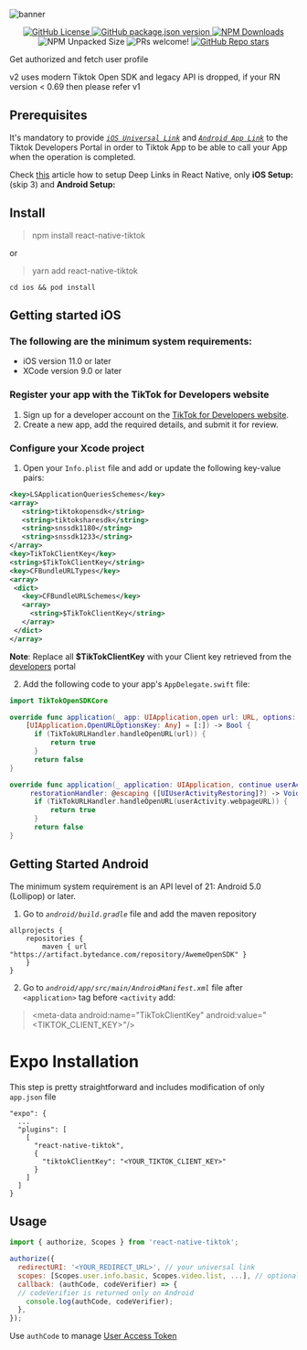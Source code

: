 
![banner](https://i.ibb.co/ZRQLsTq8/banner.webp)

<p align="center">
	<a href="https://github.com/Lg0gs/react-native-tiktok/blob/HEAD/LICENSE">
		<img alt="GitHub License" src="https://img.shields.io/github/license/Lg0gs/react-native-tiktok" />
	</a>
	<a href="https://github.com/Lg0gs/react-native-tiktok/releases">
		<img alt="GitHub package.json version" src="https://img.shields.io/github/package-json/v/Lg0gs/react-native-tiktok" />
	</a>
	<a href="https://www.npmjs.com/package/react-native-tiktok">
		<img alt="NPM Downloads" src="https://img.shields.io/npm/dm/react-native-tiktok?color=00bcd4" />
	</a>
	<img alt="NPM Unpacked Size" src="https://img.shields.io/npm/unpacked-size/react-native-tiktok?color=orange">
    <img src="https://img.shields.io/badge/PRs-welcome-brightgreen.svg?color=ab47bc" alt="PRs welcome!" />
	<a href="https://github.com/Lg0gs/react-native-tiktok/stargazers">
		<img alt="GitHub Repo stars" src="https://img.shields.io/github/stars/Lg0gs/react-native-tiktok">
	</a>
</p>

Get authorized and fetch user profile

v2 uses modern Tiktok Open SDK and legacy API is dropped, if your RN version < 0.69 then please refer v1

## Prerequisites
It's mandatory to provide [*`iOS Universal Link`*](https://developer.apple.com/documentation/xcode/allowing-apps-and-websites-to-link-to-your-content/) and [*`Android App Link`*](https://developer.android.com/training/app-links) to the Tiktok Developers Portal in order to Tiktok App to be able to call your App when the operation is completed.

Check [this](https://medium.com/@fashad.ahmed20/how-to-implement-universal-links-in-react-native-19a424db4dcf) article how to setup Deep Links in React Native, only **iOS Setup:** (skip 3) and **Android Setup:**

## Install

> npm install react-native-tiktok

or

> yarn add react-native-tiktok


`cd ios && pod install`

## Getting started iOS

### The following are the minimum system requirements:

-   iOS version 11.0 or later
-   XCode version 9.0 or later

### Register your app with the TikTok for Developers website

1.  Sign up for a developer account on the  [TikTok for Developers website](https://developers.tiktok.com/).
2.  Create a new app, add the required details, and submit it for review.

### Configure your Xcode project

 1. Open your  `Info.plist`  file and add or update the following key-value pairs:
 ```xml
<key>LSApplicationQueriesSchemes</key>
<array>
    <string>tiktokopensdk</string>
    <string>tiktoksharesdk</string>
    <string>snssdk1180</string>
    <string>snssdk1233</string>
</array>
<key>TikTokClientKey</key>
<string>$TikTokClientKey</string>
<key>CFBundleURLTypes</key>
<array>
  <dict>
    <key>CFBundleURLSchemes</key>
    <array>
      <string>$TikTokClientKey</string>
    </array>
  </dict>
</array>
```

**Note**: Replace all **$TikTokClientKey** with your Client key retrieved from the [developers](https://developers.tiktok.com/) portal

2. Add the following code to your app's `AppDelegate.swift` file:

```swift
import TikTokOpenSDKCore

override func application(_ app: UIApplication,open url: URL, options:
    [UIApplication.OpenURLOptionsKey: Any] = [:]) -> Bool {
      if (TikTokURLHandler.handleOpenURL(url)) {
          return true
      }
      return false
}

override func application(_ application: UIApplication, continue userActivity: NSUserActivity,
     restorationHandler: @escaping ([UIUserActivityRestoring]?) -> Void) -> Bool {
      if (TikTokURLHandler.handleOpenURL(userActivity.webpageURL)) {
          return true
      }
      return false
}
```

## Getting Started Android

The minimum system requirement is an API level of 21: Android 5.0 (Lollipop) or later.

1. Go to *`android/build.gradle`* file and add the maven repository

```
allprojects {
    repositories {
        maven { url "https://artifact.bytedance.com/repository/AwemeOpenSDK" }
    }
}
```
2. Go to *`android/app/src/main/AndroidManifest.xml`* file after `<application>` tag before `<activity` add:


> &lt;meta-data android:name="TikTokClientKey" android:value="<TIKTOK_CLIENT_KEY>"/&gt;

# Expo Installation
This step is pretty straightforward and includes modification of only `app.json` file

```json{
"expo": {
  ...
  "plugins": [
    [
      "react-native-tiktok",
      {
        "tiktokClientKey": "<YOUR_TIKTOK_CLIENT_KEY>"
      }
    ]
  ]
}
```

## Usage
```js
import { authorize, Scopes } from 'react-native-tiktok';

authorize({
  redirectURI: '<YOUR_REDIRECT_URL>', // your universal link
  scopes: [Scopes.user.info.basic, Scopes.video.list, ...], // optional: "user.info.basic" will be included by default
  callback: (authCode, codeVerifier) => {
  // codeVerifier is returned only on Android
    console.log(authCode, codeVerifier);
  },
});
```
Use `authCode` to manage [User Access Token](https://developers.tiktok.com/doc/oauth-user-access-token-management)
